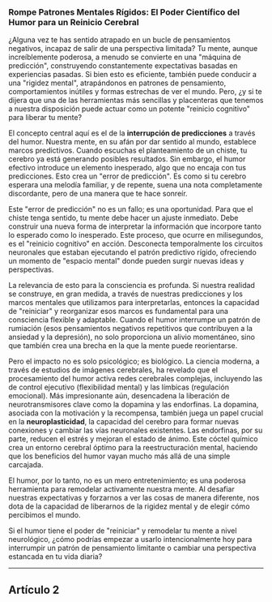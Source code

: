### Rompe Patrones Mentales Rígidos: El Poder Científico del Humor para un Reinicio Cerebral
¿Alguna vez te has sentido atrapado en un bucle de pensamientos negativos, incapaz de salir de una perspectiva limitada? Tu mente, aunque increíblemente poderosa, a menudo se convierte en una "máquina de predicción", construyendo constantemente expectativas basadas en experiencias pasadas. Si bien esto es eficiente, también puede conducir a una "rigidez mental", atrapándonos en patrones de pensamiento, comportamientos inútiles y formas estrechas de ver el mundo. Pero, ¿y si te dijera que una de las herramientas más sencillas y placenteras que tenemos a nuestra disposición puede actuar como un potente "reinicio cognitivo" para liberar tu mente?

El concepto central aquí es el de la **interrupción de predicciones** a través del humor. Nuestra mente, en su afán por dar sentido al mundo, establece marcos predictivos. Cuando escuchas el planteamiento de un chiste, tu cerebro ya está generando posibles resultados. Sin embargo, el humor efectivo introduce un elemento inesperado, algo que no encaja con tus predicciones. Esto crea un "error de predicción". Es como si tu cerebro esperara una melodía familiar, y de repente, suena una nota completamente discordante, pero de una manera que te hace sonreír.

Este "error de predicción" no es un fallo; es una oportunidad. Para que el chiste tenga sentido, tu mente debe hacer un ajuste inmediato. Debe construir una nueva forma de interpretar la información que incorpore tanto lo esperado como lo inesperado. Este proceso, que ocurre en milisegundos, es el "reinicio cognitivo" en acción. Desconecta temporalmente los circuitos neuronales que estaban ejecutando el patrón predictivo rígido, ofreciendo un momento de "espacio mental" donde pueden surgir nuevas ideas y perspectivas.

La relevancia de esto para la consciencia es profunda. Si nuestra realidad se construye, en gran medida, a través de nuestras predicciones y los marcos mentales que utilizamos para interpretarlas, entonces la capacidad de "reiniciar" y reorganizar esos marcos es fundamental para una consciencia flexible y adaptable. Cuando el humor interrumpe un patrón de rumiación (esos pensamientos negativos repetitivos que contribuyen a la ansiedad y la depresión), no solo proporciona un alivio momentáneo, sino que también crea una brecha en la que la mente puede reorientarse.

Pero el impacto no es solo psicológico; es biológico. La ciencia moderna, a través de estudios de imágenes cerebrales, ha revelado que el procesamiento del humor activa redes cerebrales complejas, incluyendo las de control ejecutivo (flexibilidad mental) y las límbicas (regulación emocional). Más impresionante aún, desencadena la liberación de neurotransmisores clave como la dopamina y las endorfinas. La dopamina, asociada con la motivación y la recompensa, también juega un papel crucial en la **neuroplasticidad**, la capacidad del cerebro para formar nuevas conexiones y cambiar las vías neuronales existentes. Las endorfinas, por su parte, reducen el estrés y mejoran el estado de ánimo. Este cóctel químico crea un entorno cerebral óptimo para la reestructuración mental, haciendo que los beneficios del humor vayan mucho más allá de una simple carcajada.

El humor, por lo tanto, no es un mero entretenimiento; es una poderosa herramienta para remodelar activamente nuestra mente. Al desafiar nuestras expectativas y forzarnos a ver las cosas de manera diferente, nos dota de la capacidad de liberarnos de la rigidez mental y de elegir cómo percibimos el mundo.

Si el humor tiene el poder de "reiniciar" y remodelar tu mente a nivel neurológico, ¿cómo podrías empezar a usarlo intencionalmente hoy para interrumpir un patrón de pensamiento limitante o cambiar una perspectiva estancada en tu vida diaria?

---

## Artículo 2